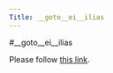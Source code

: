```yaml
---
Title: __goto__ei__ilias
---
```

#__goto__ei__ilias
<head><meta http-equiv="refresh" content="1; url=https://ilias.unibe.ch/goto_ilias3_unibe_crs_101160.html" /></head><body><p>Please follow <a href="https://ilias.unibe.ch/goto_ilias3_unibe_crs_101160.html">this link</a>.</p></body>
